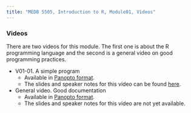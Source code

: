 ```yaml
---
title: "MEDB 5505, Introduction to R, Module01, Videos"
---
```

### Videos

There are two videos for this module. The first one is about the R programming language and the second is a general video on good programming practices.

+ V01-01. A simple program
  + Available in [Panopto format](https://umkc.hosted.panopto.com/Panopto/Pages/Viewer.aspx?id=e0583f6a-536d-4397-9c65-ab51000462d8).
  + The slides and speaker notes for this video can be found [here](https://github.com/pmean/classes/blob/master/introduction-to-r/results/v01-slides-and-speaker-notes.pdf).
+ General video. Good documentation
  + Available in [Panopto format](https://umkc.hosted.panopto.com/Panopto/Pages/Viewer.aspx?id=e0583f6a-536d-4397-9c65-ab51000462d8).
  + The slides and speaker notes for this video are not yet available.